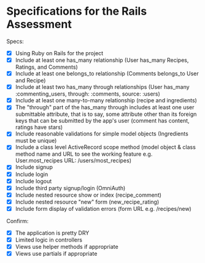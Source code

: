 # Specifications for the Rails Assessment

Specs:
- [x] Using Ruby on Rails for the project
- [x] Include at least one has_many relationship (User has_many Recipes, Ratings, and Comments)
- [x] Include at least one belongs_to relationship (Comments belongs_to User and Recipe)
- [x] Include at least two has_many through relationships (User has_many :commenting_users, through: :comments, source: :users)
- [x] Include at least one many-to-many relationship (recipe and ingredients)
- [x] The "through" part of the has_many through includes at least one user submittable attribute, that is to say, some attribute other than its foreign keys that can be submitted by the app's user (comment has content, ratings have stars)
- [x] Include reasonable validations for simple model objects (Ingredients must be unique)
- [x] Include a class level ActiveRecord scope method (model object & class method name and URL to see the working feature e.g. User.most_recipes URL: /users/most_recipes)
- [x] Include signup
- [x] Include login
- [x] Include logout
- [x] Include third party signup/login (OmniAuth)
- [x] Include nested resource show or index (recipe_comment)
- [x] Include nested resource "new" form (new_recipe_rating)
- [x] Include form display of validation errors (form URL e.g. /recipes/new)

Confirm:
- [x] The application is pretty DRY
- [x] Limited logic in controllers
- [x] Views use helper methods if appropriate
- [x] Views use partials if appropriate
